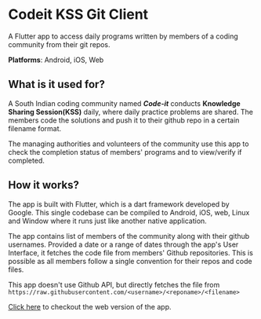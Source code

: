 # Codeit KSS Git Client

A Flutter app to access daily programs written by members of a coding community from their git repos.

**Platforms**: Android, iOS, Web

## What is it used for?
A South Indian coding community named ***Code-it*** conducts **Knowledge Sharing Session(KSS)** daily, where daily practice problems are shared. The members code the solutions and push it to their github repo in a certain filename format.

The managing authorities and volunteers of the community use this app to check the completion status of members' programs and to view/verify if completed.

## How it works?
The app is built with Flutter, which is a dart framework developed by Google. This single codebase can be compiled to Android, iOS, web, Linux and Window where it runs just like another native application.

The app contains list of members of the community along with their github usernames. Provided a date or a range of dates through the app's User Interface, it fetches the code file from members' Github repositories. This is possible as all members follow a single convention for their repos and code files. 

This app doesn't use Github API, but directly fetches the file from `https://raw.githubusercontent.com/<username>/<reponame>/<filename>`

[Click here](https://sundarlucifer.github.io/Codeit-KSS-Flutter) to checkout the web version of the app.

